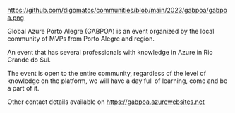 
https://github.com/digomatos/communities/blob/main/2023/gabpoa/gabpoa.png

Global Azure Porto Alegre (GABPOA) is an event organized by the local community of MVPs from Porto Alegre and region.

An event that has several professionals with knowledge in Azure in Rio Grande do Sul.

The event is open to the entire community, regardless of the level of knowledge on the platform, we will have a day full of learning, come and be a part of it.


Other contact details available on https://gabpoa.azurewebsites.net
